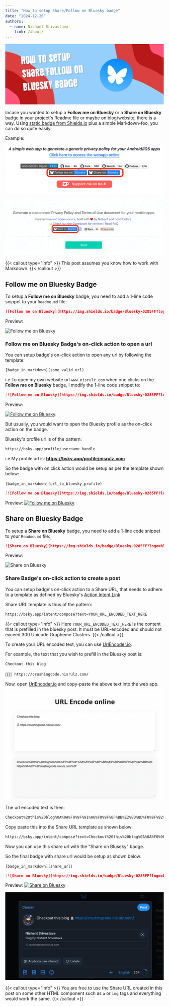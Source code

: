 ```yaml
---
title: "How to setup Share/Follow on Bluesky badge"
date: "2024-12-26"
authors:
  - name: Nishant Srivastava
    link: /about/
---
```


![Banner](header.jpg)

Incase you wanted to setup a **Follow me on Bluesky** or a **Share on Bluesky** badge in your project's Readme file or maybe on blog/website, there is a way. Using [static badge from Shields.io](https://shields.io/badges/static-badge) plus a simple Markdown-foo, you can do so quite easily.

<!--more-->

Example:

![Readme](readme_sc.png "Readme.md")

![Webapp](webapp_sc.png "Web App")

{{< callout type="info" >}}
This post assumes you know how to work with Markdown.
{{< /callout >}}

## Follow me on Bluesky Badge

To setup a **Follow me on Bluesky** badge, you need to add a 1-line code snippet to your `Readme.md` file:

```md {filename="Markdown"}
![Follow me on Bluesky](https://img.shields.io/badge/Bluesky-0285FF?logo=bluesky&logoColor=fff&label=Follow%20me%20on&color=0285FF)
```

Preview:

![Follow me on Bluesky](https://img.shields.io/badge/Bluesky-0285FF?logo=bluesky&logoColor=fff&label=Follow%20me%20on&color=0285FF)

### Follow me on Bluesky Badge's on-click action to open a url

You can setup badge's on-click action to open any url by following the template:

```txt
[badge_in_markdown](some_valid_url)
```

i.e To open my own website url `www.nisrulz.com` when one clicks on the **Follow me on Bluesky** badge, I modify the 1-line code snippet to:

```md {filename="Markdown"}
[![Follow me on Bluesky](https://img.shields.io/badge/Bluesky-0285FF?logo=bluesky&logoColor=fff&label=Follow%20me%20on&color=0285FF)](https://www.nisrulz.com)
```

Preview:

[![Follow me on Bluesky](https://img.shields.io/badge/Bluesky-0285FF?logo=bluesky&logoColor=fff&label=Follow%20me%20on&color=0285FF)](https://www.nisrulz.com).

But usually, you would want to open the Bluesky profile as the on-click action on the badge.

Bluesky's profile url is of the pattern:

```txt
https://bsky.app/profile/username_handle
```

i.e My profile url is: **https://bsky.app/profile/nisrulz.com**

So the badge with on click action would be setup as per the template shown below:

`[badge_in_markdown](url_to_bluesky_profile)`

```md {filename="Markdown"}
[![Follow me on Bluesky](https://img.shields.io/badge/Bluesky-0285FF?logo=bluesky&logoColor=fff&label=Follow%20me%20on&color=0285FF)](https://bsky.app/profile/nisrulz.com)
```

Preview: [![Follow me on Bluesky](https://img.shields.io/badge/Bluesky-0285FF?logo=bluesky&logoColor=fff&label=Follow%20me%20on&color=0285FF)](https://bsky.app/profile/nisrulz.com)

## Share on Bluesky Badge

To setup a **Share on Bluesky** badge, you need to add a 1-line code snippet to your `Readme.md` file:

```md {filename="Markdown"}
![Share on Bluesky](https://img.shields.io/badge/Bluesky-0285FF?logo=bluesky&logoColor=fff&label=Share%20on&color=0285FF)
```

Preview:

![Share on Bluesky](https://img.shields.io/badge/Bluesky-0285FF?logo=bluesky&logoColor=fff&label=Share%20on&color=0285FF)

### Share Badge's on-click action to create a post

You can setup badge's on-click action to a Share URL, that needs to adhere to a template as defined by Bluesky's [Action Intent Link](https://docs.bsky.app/docs/advanced-guides/intent-links)

Share URL template is thus of the pattern:

```txt
https://bsky.app/intent/compose?text=YOUR_URL_ENCODED_TEXT_HERE
```

{{< callout type="info" >}}
Here `YOUR_URL_ENCODED_TEXT_HERE` is the content that is prefilled in the bluesky post. It must be URL-encoded and should not exceed 300 Unicode Grapheme Clusters.
{{< /callout >}}

To create your URL encoded text, you can use [UrlEncoder.io](https://www.urlencoder.io/).

For example, the text that you wish to prefill in the Bluesky post is:

```txt
Checkout this blog

👨🏻‍💻 https://crushingcode.nisrulz.com/
```

Now, open [UrlEncoder.io](https://www.urlencoder.io/) and copy-paste the above text into the web app.

![URL Encode text](url_encode.png)

The url encoded text is then:

```txt
Checkout%20this%20blog%0A%0A%F0%9F%91%A8%F0%9F%8F%BB%E2%80%8D%F0%9F%92%BB%20https%3A%2F%2Fcrushingcode.nisrulz.com%2F
```

Copy paste this into the Share URL template as shown below:

```txt
https://bsky.app/intent/compose?text=Checkout%20this%20blog%0A%0A%F0%9F%91%A8%F0%9F%8F%BB%E2%80%8D%F0%9F%92%BB%20https%3A%2F%2Fcrushingcode.nisrulz.com%2F
```

Now you can use this share url with the "Share on Bluseky" badge.

So the final badge with share url would be setup as shown below:

`[badge_in_markdown](share_url)`

```md {filename="Markdown"}
[![Share on Bluesky](https://img.shields.io/badge/Bluesky-0285FF?logo=bluesky&logoColor=fff&label=Share%20on&color=0285FF)](https://bsky.app/intent/compose?text=Checkout%20this%20blog%0A%0A%F0%9F%91%A8%F0%9F%8F%BB%E2%80%8D%F0%9F%92%BB%20https%3A%2F%2Fcrushingcode.nisrulz.com%2F)
```

Preview: [![Share on Bluesky](https://img.shields.io/badge/Bluesky-0285FF?logo=bluesky&logoColor=fff&label=Share%20on&color=0285FF)](https://bsky.app/intent/compose?text=Checkout%20this%20blog%0A%0A%F0%9F%91%A8%F0%9F%8F%BB%E2%80%8D%F0%9F%92%BB%20https%3A%2F%2Fcrushingcode.nisrulz.com%2F)

![Preview](preview.png)

{{< callout type="info" >}}
You are free to use the Share URL created in this post on some other HTML component such as `a` or `img` tags and everything would work the same.
{{< /callout >}}
